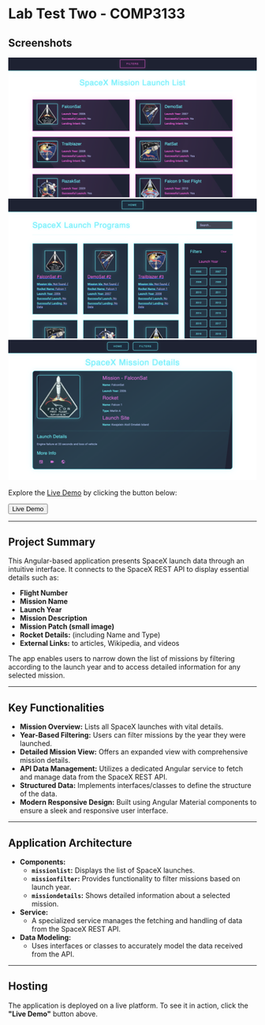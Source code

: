 # Lab Test Two - COMP3133

## Screenshots

![Launch List](screenshots/launchList.png)  
![Filtered Launches](screenshots/filteredList.png)  
![Launch Details](screenshots/detailOfList.png)

Explore the [Live Demo](https://anthony-labtest2.vercel.app/) by clicking the button below:

<a href="https://anthony-labtest.vercel.app/" target="_blank">
  <button>Live Demo</button>
</a>

---

## Project Summary

This Angular-based application presents SpaceX launch data through an intuitive interface. It connects to the SpaceX REST API to display essential details such as:

- **Flight Number**
- **Mission Name**
- **Launch Year**
- **Mission Description**
- **Mission Patch (small image)**
- **Rocket Details:** (including Name and Type)
- **External Links:** to articles, Wikipedia, and videos

The app enables users to narrow down the list of missions by filtering according to the launch year and to access detailed information for any selected mission.

---

## Key Functionalities

- **Mission Overview:** Lists all SpaceX launches with vital details.
- **Year-Based Filtering:** Users can filter missions by the year they were launched.
- **Detailed Mission View:** Offers an expanded view with comprehensive mission details.
- **API Data Management:** Utilizes a dedicated Angular service to fetch and manage data from the SpaceX REST API.
- **Structured Data:** Implements interfaces/classes to define the structure of the data.
- **Modern Responsive Design:** Built using Angular Material components to ensure a sleek and responsive user interface.

---

## Application Architecture

- **Components:**
  - **`missionlist`:** Displays the list of SpaceX launches.
  - **`missionfilter`:** Provides functionality to filter missions based on launch year.
  - **`missiondetails`:** Shows detailed information about a selected mission.
- **Service:**
  - A specialized service manages the fetching and handling of data from the SpaceX REST API.
- **Data Modeling:**
  - Uses interfaces or classes to accurately model the data received from the API.

---

## Hosting

The application is deployed on a live platform. To see it in action, click the **"Live Demo"** button above.
